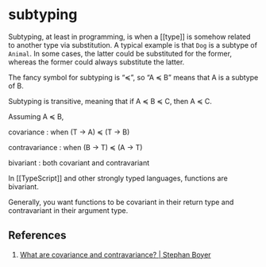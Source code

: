 # subtyping

Subtyping, at least in programming, is when a [[type]] is somehow related to another type via substitution. A typical example is that `Dog` is a subtype of `Animal`. In some cases, the latter could be substituted for the former, whereas the former could always substitute the latter.

The fancy symbol for subtyping is &ldquo;≼&rdquo;, so &ldquo;A ≼ B&rdquo; means that A is a subtype of B.

Subtyping is transitive, meaning that if A ≼ B ≼ C, then A ≼ C.

Assuming A ≼ B,

covariance
: when (T -> A) ≼ (T -> B)

contravariance
: when (B -> T) ≼ (A -> T)

bivariant
: both covariant and contravariant

In [[TypeScript]] and other strongly typed languages, functions are bivariant.

Generally, you want functions to be covariant in their return type and contravariant in their argument type.


<a id="org847c91d"></a>

## References

1.  [What are covariance and contravariance? | Stephan Boyer](https://www.stephanboyer.com/post/132/what-are-covariance-and-contravariance)
